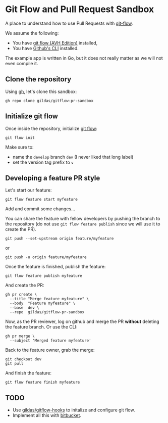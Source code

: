 # Git Flow and Pull Request Sandbox

A place to understand how to use Pull Requests with [git-flow](https://github.com/petervanderdoes/gitflow-avh).

We assume the following:

- You have [git flow (AVH Edition)](https://github.com/petervanderdoes/gitflow-avh) installed,
- You have [Github's CLI](https://cli.github.com) installed.

The example app is written in Go, but it does not really matter as we will not even compile it.

## Clone the repository

Using [gh](https://cli.github.com), let's clone this sandbox:

```
gh repo clone gildas/gitflow-pr-sandbox
```

## Initialize git flow

Once inside the repository, initialize [git flow](https://github.com/petervanderdoes/gitflow-avh):

```
git flow init
```

Make sure to:

- name the `develop` branch `dev` (I never liked that long label)
- set the version tag prefix to `v`

## Developing a feature PR style

Let's start our feature:

```
git flow feature start myfeature
```

Add and commit some changes...

You can share the feature with fellow developers by pushing the branch to the repository (do not use `git flow feature publish` since we will use it to create the PR).

```
git push --set-upstream origin feature/myfeature
```

or

```
git push -u origin feature/myfeature
```

Once the feature is finished, publish the feature:

```
git flow feature publish myfeature
```

And create the PR:

```
gh pr create \
  --title "Merge feature myfeature" \
  --body  "Feature myfeature" \
  --base  dev \
  --repo  gildas/gitflow-pr-sandbox
```

Now, as the PR reviewer, log on github and merge the PR **without** deleting the feature branch. Or use the CLI:

```
gh pr merge \
  --subject 'Merged feature myfeature'
```

Back to the feature owner, grab the merge:

```
git checkout dev
git pull
```

And finish the feature:

```
git flow feature finish myfeature
```

## TODO

- Use [gildas/gitflow-hooks](https://github.com/gildas/gitflow-hooks) to initalize and configure git flow.
- Implement all this with [bitbucket](https://bitbucket.org).

